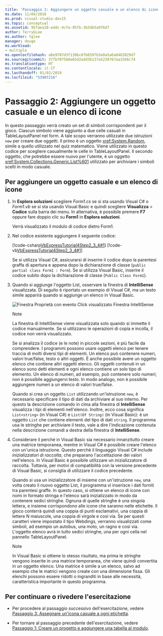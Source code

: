 ```yaml
---
title: 'Passaggio 2: Aggiungere un oggetto casuale e un elenco di icone'
ms.date: 11/04/2016
ms.prod: visual-studio-dev15
ms.topic: conceptual
ms.assetid: 95faea28-eddc-4cfa-95fb-3b34b5a976d7
author: TerryGLee
ms.author: tglee
manager: douge
ms.workload:
- multiple
ms.openlocfilehash: a8e9787d3f130bc6fb6597b3e8a5a6a8483029d7
ms.sourcegitcommit: 37fb7075b0a65d2add3b137a5230767aa3266c74
ms.translationtype: HT
ms.contentlocale: it-IT
ms.lasthandoff: 01/02/2019
ms.locfileid: "53907216"
---
```

# <a name="step-2-add-a-random-object-and-a-list-of-icons"></a>Passaggio 2: Aggiungere un oggetto casuale e un elenco di icone
In questo passaggio verrà creato un set di simboli corrispondenti per il gioco. Ciascun simbolo viene aggiunto a due celle casuali in TableLayoutPanel nel form. A tale scopo verranno utilizzate due istruzioni `new` per creare due oggetti. Il primo è un oggetto <xref:System.Random>, simile a quello utilizzato nel quiz matematico. Viene utilizzato in questo codice per scegliere casualmente le celle in TableLayoutPanel. Il secondo oggetto, che potrebbe essere nuovo per l'utente, è un oggetto <xref:System.Collections.Generic.List%601> utilizzato per archiviare i simboli scelti in modo casuale.

## <a name="to-add-a-random-object-and-a-list-of-icons"></a>Per aggiungere un oggetto casuale e un elenco di icone

1.  In **Esplora soluzioni** scegliere *Form1.cs* se si sta usando Visual C# o *Form1.vb* se si sta usando Visual Basic e quindi scegliere **Visualizza** > **Codice** sulla barra dei menu. In alternativa, è possibile premere **F7** oppure fare doppio clic su **Form1** in **Esplora soluzioni**.

     Verrà visualizzato il modulo di codice dietro Form1.

2.  Nel codice esistente aggiungere il seguente codice:

     [!code-csharp[VbExpressTutorial4Step2_3_4#1](../ide/codesnippet/CSharp/step-2-add-a-random-object-and-a-list-of-icons_1.cs)]
     [!code-vb[VbExpressTutorial4Step2_3_4#1](../ide/codesnippet/VisualBasic/step-2-add-a-random-object-and-a-list-of-icons_1.vb)]

     Se si utilizza Visual C#, assicurarsi di inserire il codice dopo la parentesi graffa di apertura e appena dopo la dichiarazione di classe (`public partial class Form1 : Form`). Se si utilizza Visual Basic, inserire il codice subito dopo la dichiarazione di classe (`Public Class Form1`).

3.  Quando si aggiunge l'oggetto List, osservare la finestra di **IntelliSense** visualizzata. Di seguito è riportato un esempio di Visual C#, ma un testo simile apparirà quando si aggiunge un elenco in Visual Basic.

     ![Finestra Proprietà con evento Click visualizzato](../ide/media/express_listintellisense.png) Finestra IntelliSense

    > [!NOTE]
    >  La finestra di IntelliSense viene visualizzata solo quando si immette il codice manualmente. Se si utilizzano le operazioni di copia e incolla, il codice non verrà visualizzato.

     Se si analizza il codice (e le note) in piccole sezioni, è più facile da comprendere. I programmi possono usare oggetti elenco per tenere traccia di molti diversi tipi di elementi. Un elenco può contenere numeri, valori true/false, testo o altri oggetti. È anche possibile avere un oggetto elenco che contiene altri oggetti elenco. Gli oggetti contenuti in un elenco sono detti elementi e ogni elenco contiene un solo tipo di elemento. Un elenco di numeri, ad esempio, può contenere solo numeri; non è possibile aggiungervi testo. In modo analogo, non è possibile aggiungere numeri a un elenco di valori true/false.

     Quando si crea un oggetto `List` utilizzando un'istruzione `new`, è necessario specificare il tipo di dati da archiviare al suo interno. Per questo la descrizione comando in cima alla finestra di **IntelliSense** visualizza i tipi di elementi nell'elenco. Inoltre, ecco cosa significa `List<string>` (in Visual C#) e `List(Of String)` (in Visual Basic): è un oggetto `List` che contiene elementi del tipo di dati `string`. Il programma usa le stringhe per archiviare il testo, vale a dire l'indicazione contenuta nella descrizione comandi a destra della finestra di **IntelliSense**.

4.  Considerare il perché in Visual Basic sia necessario innanzitutto creare una matrice temporanea, mentre in Visual C# è possibile creare l'elenco con un'unica istruzione. Questo perché il linguaggio Visual C# include *inizializzatori di raccolta*, che preparano l'accettazione dei valori nell'elenco. In Visual Basic è possibile utilizzare un inizializzatore di raccolta. Tuttavia, per motivi di compatibilità con la versione precedente di Visual Basic, si consiglia di utilizzare il codice precedente.

     Quando si usa un inizializzatore di insieme con un'istruzione `new`, una volta creato il nuovo oggetto List, il programma vi inserisce i dati forniti tra parentesi graffe. In questo caso, si ottiene un elenco di icone con nomi in formato stringa e l'elenco sarà inizializzato in modo da contenere sedici stringhe. Ognuna di quelle stringhe è una singola lettera, e insieme corrispondono alle icone che saranno nelle etichette. Il gioco conterrà quindi una coppia di punti esclamativi, una coppia di lettere N maiuscole, una coppia di virgole e così via. Se per questi caratteri viene impostato il tipo Webdings, verranno visualizzati come simboli, ad esempio un autobus, una moto, un ragno e così via. L'oggetto elenco avrà in tutto sedici stringhe, una per ogni cella nel pannello TableLayoutPanel.

    > [!NOTE]
    >  In Visual Basic si ottiene lo stesso risultato, ma prima le stringhe vengono inserite in una matrice temporanea, che viene quindi convertita in un oggetto elenco. Una matrice è simile a un elenco, salvo ad esempio che le matrici vengono create con una dimensione fissa. Gli elenchi possono essere ridotti o ingranditi in base alle necessità, caratteristica importante in questo programma.

## <a name="to-continue-or-review"></a>Per continuare o rivedere l'esercitazione

-   Per procedere al passaggio successivo dell'esercitazione, vedere [Passaggio 3: Assegnare un'icona casuale a ogni etichetta](../ide/step-3-assign-a-random-icon-to-each-label.md).

-   Per tornare al passaggio precedente dell'esercitazione, vedere [Passaggio 1: Creare un progetto e aggiungere una tabella al modulo](../ide/step-1-create-a-project-and-add-a-table-to-your-form.md).

